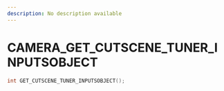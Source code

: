 ```yaml
---
description: No description available 
---
```


# CAMERA\_GET_CUTSCENE_TUNER_INPUTSOBJECT

```cpp
int GET_CUTSCENE_TUNER_INPUTSOBJECT();
```